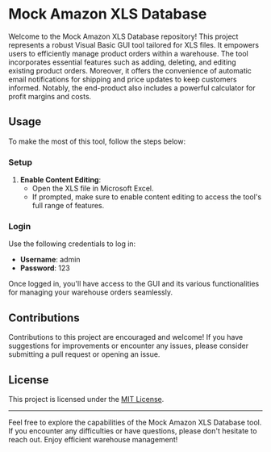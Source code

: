 # Mock Amazon XLS Database

Welcome to the Mock Amazon XLS Database repository! This project represents a robust Visual Basic GUI tool tailored for XLS files. It empowers users to efficiently manage product orders within a warehouse. The tool incorporates essential features such as adding, deleting, and editing existing product orders. Moreover, it offers the convenience of automatic email notifications for shipping and price updates to keep customers informed. Notably, the end-product also includes a powerful calculator for profit margins and costs.

## Usage

To make the most of this tool, follow the steps below:

### Setup

1. **Enable Content Editing**:
   - Open the XLS file in Microsoft Excel.
   - If prompted, make sure to enable content editing to access the tool's full range of features.

### Login

Use the following credentials to log in:

- **Username**: admin
- **Password**: 123

Once logged in, you'll have access to the GUI and its various functionalities for managing your warehouse orders seamlessly.

## Contributions

Contributions to this project are encouraged and welcome! If you have suggestions for improvements or encounter any issues, please consider submitting a pull request or opening an issue.

## License

This project is licensed under the [MIT License](https://mit-license.org/).

---

Feel free to explore the capabilities of the Mock Amazon XLS Database tool. If you encounter any difficulties or have questions, please don't hesitate to reach out. Enjoy efficient warehouse management!
